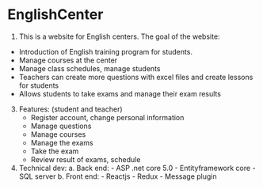 # EnglishCenter
1. This is a website for English centers. The goal of the website:
- Introduction of English training program for students.
- Manage courses at the center
- Manage class schedules, manage students
- Teachers can create more questions with excel files and create lessons for students
- Allows students to take exams and manage their exam results

3. Features: (student and teacher)
	- Register account, change personal information
	- Manage questions
	- Manage courses
	- Manage the exams
	- Take the exam
	- Review result of exams, schedule
4. Technical dev:
	a. Back end:
		- ASP .net core 5.0
		- Entityframework core
		- SQL server
	b. Front end:
		- Reactjs
		- Redux
		- Message plugin

